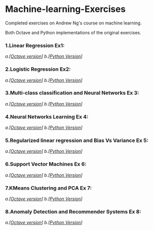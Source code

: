 # Machine-learning-Exercises
Completed exercises on Andrew Ng's course on machine learning.

Both Octave and Python implementations of the original exercises.

### 1.Linear Regression Ex1: 

   *a.[[Octave version](https://github.com/amayomode/Machine-learning-Exercises/tree/master/ex1)]* 
   *b.[[Python Version](https://github.com/amayomode/Machine-learning-Exercises/blob/master/ex1%20python/Linear%20Regression.ipynb)]*

### 2.Logistic Regression Ex2:

   *a.[[Octave version](https://github.com/amayomode/Machine-learning-Exercises/tree/master/ex2)]
   b.[[Python Version](https://github.com/amayomode/Machine-learning-Exercises/blob/master/ex2%20python/Logistic%20Regression.ipynb)]*

### 3.Multi-class classification and Neural Networks Ex 3:

   *a.[[Octave version](https://github.com/amayomode/Machine-learning-Exercises/tree/master/ex3)]
   b.[[Python Version](https://github.com/amayomode/Machine-learning-Exercises/blob/master/ex3%20python/Multi-class%20classification%20and%20Neural%20networks.ipynb)]*

### 4.Neural Networks Learning Ex 4:

   *a.[[Octave version](https://github.com/amayomode/Machine-learning-Exercises/tree/master/ex4)]
    b.[[Python Version](https://github.com/amayomode/Machine-learning-Exercises/blob/master/ex4%20python/Neural-Networks-Learning.ipynb)]* 

### 5.Regularized linear regression and Bias Vs Variance Ex 5:

   *a.[[Octave version](https://github.com/amayomode/Machine-learning-Exercises/tree/master/ex5)]
   b.[[Python Version](https://github.com/amayomode/Machine-learning-Exercises/blob/master/ex5%20python/Regularized-Linear-Regression-BiasVsVariance.ipynb)]*

### 6.Support Vector Machines Ex 6:

   *a.[[Octave version](https://github.com/amayomode/Machine-learning-Exercises/tree/master/ex6)]
   b.[[Python Version](https://github.com/amayomode/Machine-learning-Exercises/blob/master/ex6%20python/SupportVectorMachine.ipynb)]*

### 7.KMeans Clustering and PCA Ex 7:

   *a.[[Octave version](https://github.com/amayomode/Machine-learning-Exercises/tree/master/ex7)]
   b.[[Python Version](https://github.com/amayomode/Machine-learning-Exercises/blob/master/ex7%20python/KmeansAndPCA.ipynb)]*

### 8.Anomaly Detection and Recommender Systems Ex 8:

   *a.[[Octave version](https://github.com/amayomode/Machine-learning-Exercises/tree/master/ex8)]
   b.[[Python Version](https://github.com/amayomode/Machine-learning-Exercises/blob/master/ex8%20python/Anomaly%20Detection%20and%20Recommender%20Systems.ipynb)]*
